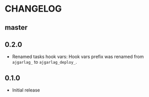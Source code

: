 CHANGELOG
=========

master
------

0.2.0
-----

* Renamed tasks hook vars: Hook vars prefix was renamed from `ajgarlag_` to
`ajgarlag_deploy_`.

0.1.0
-----
* Initial release
